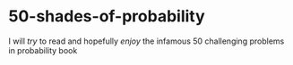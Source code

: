 # 50-shades-of-probability

I will _try_ to read and hopefully _enjoy_ the infamous 50 challenging problems in probability book
